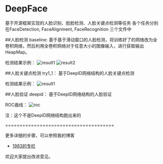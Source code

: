 # DeepFace
基于开源框架实现的人脸识别、脸脸检测、人脸关键点检测等任务
各个任务分别在FaceDetection, FaceAlignment, FaceRecognition 三个文件中

##人脸检测
  baseline: 基于基于滑动窗口的人脸检测，将训练好了的网络改为全卷积网络，然后利用全卷积网络对于任意大小的图像输入，进行获取输出HeapMap。

检测结果示例：
![result1](FaceDetection/result/1.jpeg)
![result2](FaceDetection/result/2.jpeg)

  
##人脸关键点检测
  try1_1： 基于DeepID网络结构的人脸关键点检测

检测结果示例：
![result1](FaceAlignment/result/1.png)

##人脸验证
  deepid： 基于DeepID网络结构的人脸验证

ROC曲线：
![roc](FaceRecongnition/result/roc_cosine.png)

注：这个不是DeepID网络结构跑出来的

======================================

更多详细的步骤，可以参照我的博客
- [1983的专栏](http://blog.csdn.net/chenriwei2)

欢迎大家提出改进意见。
